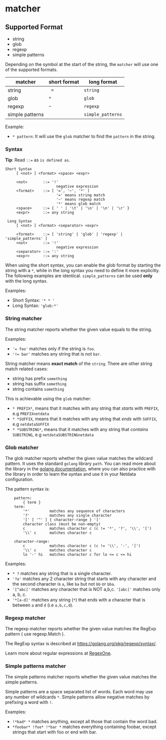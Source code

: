 <!--
title: "matcher"
custom_edit_url: "https://github.com/netdata/go.d.plugin/edit/master/pkg/matcher/README.md"
sidebar_label: "matcher"
learn_status: "Published"
learn_rel_path: "Developers/External plugins/go.d.plugin/Helper Packages"
-->

# matcher
## Supported Format

* string
* glob
* regexp
* simple patterns

Depending on the symbol at the start of the string, the `matcher` will use one of the supported formats.

| matcher         | short format | long format       |
|-----------------|--------------|-------------------|
| string          | ` =`         | `string`          |
| glob            | `*`          | `glob`            |
| regexp          | `~`          | `regexp`          |
| simple patterns |              | `simple_patterns` |

Example:

- `* pattern`: It will use the `glob` matcher to find the `pattern` in the string.

### Syntax

**Tip**: Read `::=` as `is defined as`.

```
Short Syntax
     [ <not> ] <format> <space> <expr>
     
     <not>       ::= '!'
                       negative expression
     <format>    ::= [ '=', '~', '*' ]
                       '=' means string match
                       '~' means regexp match
                       '*' means glob match
     <space>     ::= { ' ' | '\t' | '\n' | '\n' | '\r' }
     <expr>      ::= any string

 Long Syntax
     [ <not> ] <format> <separator> <expr>
     
     <format>    ::= [ 'string' | 'glob' | 'regexp' | 'simple_patterns' ]
     <not>       ::= '!'
                       negative expression
     <separator> ::= ':'
     <expr>      ::= any string
```

When using the short syntax, you can enable the glob format by starting the string with a `*`, while in the long syntax
you need to define it more explicitly. The following examples are identical. `simple_patterns` can be used **only** with
the long syntax.

Examples:

- Short Syntax: `'* * '`
- Long Syntax: `'glob:*'`

### String matcher

The string matcher reports whether the given value equals to the string.

Examples:

- `'= foo'` matches only if the string is `foo`.
- `'!= bar'` matches any string that is not `bar`.

String matcher means **exact match** of the `string`. There are other string match related cases:

- string has prefix `something`
- string has suffix `something`
- string contains `something`

This is achievable using the `glob` matcher:

- `* PREFIX*`, means that it matches with any string that *starts* with `PREFIX`, e.g `PREFIXnetdata`
- `* *SUFFIX`, means that it matches with any string that *ends* with `SUFFIX`, e.g `netdataSUFFIX`
- `* *SUBSTRING*`, means that it matches with any string that *contains* `SUBSTRING`, e.g `netdataSUBSTRINGnetdata`

### Glob matcher

The glob matcher reports whether the given value matches the wildcard pattern. It uses the standard `golang`
library `path`. You can read more about the library in the [golang documentation](https://golang.org/pkg/path/#Match),
where you can also practice with the library in order to learn the syntax and use it in your Netdata configuration.

The pattern syntax is:

```
    pattern:
        { term }
    term:
        '*'         matches any sequence of characters
        '?'         matches any single character
        '[' [ '^' ] { character-range } ']'
        character class (must be non-empty)
        c           matches character c (c != '*', '?', '\\', '[')
        '\\' c      matches character c

    character-range:
        c           matches character c (c != '\\', '-', ']')
        '\\' c      matches character c
        lo '-' hi   matches character c for lo <= c <= hi
```

Examples:

- `* ?` matches any string that is a single character.
- `'?a'` matches any 2 character string that starts with any character and the second character is `a`, like `ba` but
  not `bb` or `bba`.
- `'[^abc]'` matches any character that is NOT a,b,c. `'[abc]'` matches only a, b, c.
- `'*[a-d]'` matches any string (`*`) that ends with a character that is between `a` and `d` (i.e `a,b,c,d`).

### Regexp matcher

The regexp matcher reports whether the given value matches the RegExp pattern ( use regexp.Match ).

The RegExp syntax is described at https://golang.org/pkg/regexp/syntax/.

Learn more about regular expressions at [RegexOne](https://regexone.com/).

### Simple patterns matcher

The simple patterns matcher reports whether the given value matches the simple patterns.

Simple patterns are a space separated list of words. Each word may use any number of wildcards `*`. Simple patterns
allow negative matches by prefixing a word with `!`.

Examples:

- `!*bad* *` matches anything, except all those that contain the word bad.
- `*foobar* !foo* !*bar *` matches everything containing foobar, except strings that start with foo or end with bar.




